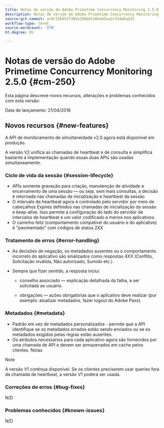 ```yaml
---
title: Notas de versão do Adobe Primetime Concurrency Monitoring 2.5.0
description: Notas de versão do Adobe Primetime Concurrency Monitoring 2.5.0
source-git-commit: ac0c15b951f305e29bb8fa0bd45aa2c53de6ad15
workflow-type: tm+mt
source-wordcount: '279'
ht-degree: 0%

---
```



# Notas de versão do Adobe Primetime Concurrency Monitoring 2.5.0 {#cm-250}

Esta página descreve novos recursos, alterações e problemas conhecidos com esta versão:

Data de lançamento: 21/04/2016

## Novos recursos {#new-features}

A API de monitoramento de simultaneidade v2.0 agora está disponível em produção.

A versão V2 unifica as chamadas de heartbeat e de consulta e simplifica bastante a implementação quando essas duas APIs são usadas simultaneamente.



### Ciclo de vida da sessão {#session-lifecycle}

* APIs somente gravação para criação, manutenção de atividade e encerramento de uma sessão — ou seja, sem mais consultas, a decisão é retornada nas chamadas de inicialização e heartbeat da sessão
* O intervalo de heartbeat agora é controlado pelo servidor por meio de cabeçalhos Expires definidos nas chamadas de inicialização da sessão e keep-alive. Isso permite a configuração do lado do servidor de intervalos de heartbeat e um valor codificado a menos nos aplicativos.
* O caminho feliz (comportamento compatível do usuário e do aplicativo) é &quot;pavimentado&quot; com códigos de status 2XX

### Tratamento de erros {#error-handling}

* As decisões de negação, os metadados ausentes ou o comportamento incorreto do aplicativo são sinalizados como respostas 4XX (Conflito, Solicitação inválida, Não autorizado, Sumido etc.)

* Sempre que fizer sentido, a resposta inclui:

   * conselho associado — explicação detalhada da falha, a ser solicitada ao usuário.

   * obrigações — ações obrigatórias que o aplicativo deve realizar (por exemplo: atualizar metadados, fazer logout do Adobe Pass).

### Metadados {#metadata}

* Padrão em vez de metadados personalizados - permite que a API identifique se os metadados errados estão sendo enviados ou se os metadados exigidos pelas regras estão ausentes.
* Os atributos necessários para cada aplicativo agora são fornecidos por uma chamada de API e devem ser armazenados em cache pelos clientes.
Notas

>[!NOTE]
>
>A versão V1 continua disponível. Se os clientes precisarem usar queries fora da chamada de heartbeat, a versão V1 poderá ser usada.




### Correções de erros {#bug-fixes}

N/D

### Problemas conhecidos {#known-issues}

N/D
